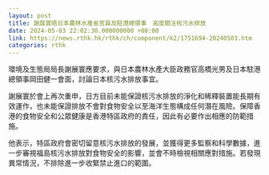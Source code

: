 ```yaml
---
layout: post
title: 謝展寰晤日本農林水產省官員及駐港總領事　高度關注核污水排放
date: 2024-05-03 22:02:30.000000000 +08:00
link: https://news.rthk.hk/rthk/ch/component/k2/1751694-20240503.htm
categories: rthk
---
```


環境及生態局局長謝展寰應要求，與日本農林水產大臣政務官高橋光男及日本駐港總領事岡田健一會面，討論日本核污水排放事宜。

謝展寰於會上再次重申，日方目前未能保證核污水排放的淨化和稀釋裝置能長期有效運作，也未能保證排放不會對食物安全以至海洋生態構成任何潛在風險。保障香港的食物安全和公眾健康是香港特區政府的責任，因此有必要作出相應的防範措施。

他表示，特區政府會密切留意核污水排放的發展，並獲得更多監察和科學數據，進一步審視福島核污水排放對食物安全的影響，並會不時檢視相關應對措施。若發現異常情況，不排除進一步收緊禁止進口的範圍。

